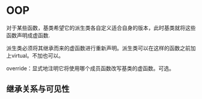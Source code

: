 # OOP

对于某些函数，基类希望它的派生类各自定义适合自身的版本，此时基类就将这些函数声明成虚函数.  

派生类必须将其继承而来的虚函数进行重新声明。派生类可以在这样的函数之前加上virtual。不加也可以。

override：显式地注明它将使用哪个成员函数改写基类的虚函数。可选。

## 继承关系与可见性







